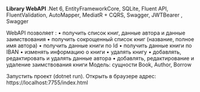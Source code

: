 **Library WebAPI**
.Net 6, EntityFrameworkCore, SQLite, Fluent API, FluentValidation, AutoMapper, MediatR + CQRS, Swagger, JWTBearer , Swagger

WebAPI позволяет :
•	получить список книг, данные автора и данные заимствования
•	получить сокрощенный список книг (название, полное имя автора)
•	получить данные книги по Id
•	получить данные книги по IBAN
•	изменять информацию о книги
•	удалять книгу
•	добавлять, редактировать и удалять данные автора
•	добавлять, редактирование и удаление заимствования книги 
Модель: сущности Book, Author, Borrow

Запустить проект (dotnet run). Открыть в браузере адрес: https://localhost:7755/index.html 
